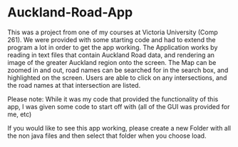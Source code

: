 # Auckland-Road-App

This was a project from one of my courses at Victoria University (Comp 261).
We were provided with some starting code and had to extend the program a lot 
in order to get the app working. The Application works by reading in text files that
contain Auckland Road data, and rendering an image of the greater Auckland region onto the screen. 
The Map can be zoomed in and out, road names can be searched for in the search box, and highlighted 
on the screen. Users are able to click on any intersections, and the road names at that intersection are 
listed. 

Please note: While it was my code that provided the functionality of this app, I was given 
some code to start off with (all of the GUI was provided for me, etc)

If you would like to see this app working, please create a new Folder with all the non java files
and then select that folder when you choose load.
